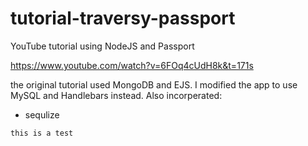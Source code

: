 # tutorial-traversy-passport
YouTube tutorial using NodeJS and Passport

https://www.youtube.com/watch?v=6FOq4cUdH8k&t=171s

the original tutorial used MongoDB and EJS. I modified the app to use MySQL and Handlebars instead. Also incorperated:
+ sequlize

```this is a test```
